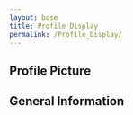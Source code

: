 ```yaml
---
layout: base
title: Profile Display
permalink: /Profile_Display/
---
```

<html lang="en">
<head>
    <meta charset="UTF-8">
    <meta name="viewport" content="width=device-width, initial-scale=1.0">
    <title>Profile Picture Display</title>
</head>
<body>
    <!-- Enclose the profile picture in a container div -->
    <form class = 'purple-form'>
    <h2>Profile Picture</h2>
    <div id="profilePicture" class="profilePictureContainer"></div>
    <h2> General Information </h2>
     <div id="userDetails"></div>
    </form>
    <script>
        // Function to generate HTML img tag with the selected profile's ASCII art
        function getProfileImage(profile) {
            var asciiArt = getProfileAscii(profile);
            return '<pre>' + asciiArt + '</pre>'; // Display ASCII art directly
        }

        // Function to update the profile picture
        function updateProfilePicture() {
            var selectedProfile = getSelectedProfile();
            var profilePictureDiv = document.getElementById("profilePicture");
            profilePictureDiv.innerHTML = getProfileImage(selectedProfile);
        }

        // Initial update when the page loads
        updateProfilePicture();

        // Functions for retrieving and updating the selected profile
        function getSelectedProfile() {
            var storedProfile = localStorage.getItem('selectedProfile');
            return storedProfile || 'profile1'; // Default to 'profile1' if not found
        }

        <!-- function getProfileAscii(profile) {
            switch (profile) {
                case "profile1":
                    return `
            ________
            |      |
            |      O
            |     /|\\
            |     / \\
            |_________
            `;
                case "profile2":
                    return `
            \\    O
             \\   |\\
              \\  / \\
               \\/___\\
            `;
                case "profile3":
                    return `
            __
            ( o>
            /)__)
            - \\ \\
               / /
            `;
                case "profile4":
                    return `
            +----+
            |o o |
            | \\  |
            |  | |  
            +-----+
            `;
                case "profile5":
                    return `
            \\_o< 
            | \\ 
            <_/ 
            `;
                default:
                    return ""; // Set a default ASCII art or leave it empty
            }
        } -->
        function getProfileAscii(profile) {
            switch (profile) {
                case "profile1":
                    return `
            [|━|]╭(♡･ㅂ･)و ̑̑
            `;
                case "profile2":
                    return `
                       (\\__/)
                        (UwU)
                    ＿ノ ヽ ノ＼＿ 
                /　\`/ ⌒Ｙ⌒ Ｙ　 \\
                | 　(三ヽ人　 /　 　|
                |　ﾉ⌒＼ ￣￣ヽ　 ノ
                ヽ＿＿＿＞､＿＿／
                    ｜ ( 王 ﾉ〈 
                    /ﾐ\`ー―彡\\ 
                    |╰       ╯| 
                    |   /\\   |  
                    |  |  |   |
                    |  |  |   |
            `;
                case "profile3":
                    return `
                  __
        \\ ______/ V\`-,
        }        /~~
        /_^ --,r'
        |b    |b
            `;
                case "profile4":
                    return `
                ╱|、
                (˚ˎ 。7
                |、˜〵
                じしˍ,)ノ
            `;
                default:
                    return ""; // Set a default ASCII art or leave it empty
            }
        }


         // Retrieve user information from localStorage
        const loggedInUserName = localStorage.getItem('loggedInUserName');
        const loggedInUserId = localStorage.getItem('loggedInUserId');

        // Display user information
        if (loggedInUserName) {
            document.getElementById('userDetails').textContent = ` Username: ${loggedInUserName} (ID: ${loggedInUserId})`;
        } else {
            document.getElementById('userDetails').textContent = "Not logged in.";
        }
    </script>
</body>
</html>
